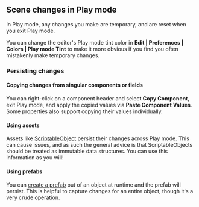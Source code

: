 ## Scene changes in Play mode
In Play mode, any changes you make are temporary, and are reset when you exit Play mode.  

You can change the editor's Play mode tint color in **Edit | Preferences | Colors | Play mode Tint** to make it more obvious if you find you often mistakenly make temporary changes.

### Persisting changes
#### Copying changes from singular components or fields
You can right-click on a component header and select **Copy Component**, exit Play mode, and apply the copied values via **Paste Component Values**.
Some properties also support copying their values individually.

#### Using assets
Assets like [ScriptableObject](https://docs.unity3d.com/Manual/class-ScriptableObject.html) persist their changes across Play mode. This can cause issues, and as such the general advice is that ScriptableObjects should be treated as immutable data structures. You can use this information as you will!

#### Using prefabs
You can [create a prefab](https://docs.unity3d.com/Manual/CreatingPrefabs.html) out of an object at runtime and the prefab will persist. This is helpful to capture changes for an entire object, though it's a very crude operation.